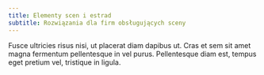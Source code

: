 ```yaml
---
title: Elementy scen i estrad
subtitle: Rozwiązania dla firm obsługujących sceny
---
```


Fusce ultricies risus nisi, ut placerat diam dapibus ut. Cras et sem sit amet
magna fermentum pellentesque in vel purus. Pellentesque diam est, tempus eget
pretium vel, tristique in ligula.

